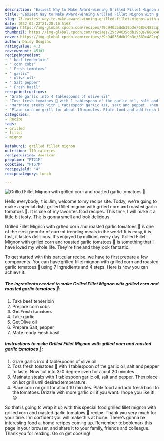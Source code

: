```yaml
---
description: "Easiest Way to Make Award-winning Grilled Fillet Mignon with grilled corn and roasted garlic tomatoes 🍅"
title: "Easiest Way to Make Award-winning Grilled Fillet Mignon with grilled corn and roasted garlic tomatoes 🍅"
slug: 73-easiest-way-to-make-award-winning-grilled-fillet-mignon-with-grilled-corn-and-roasted-garlic-tomatoes
date: 2022-02-22T21:28:16.516Z
image: https://img-global.cpcdn.com/recipes/29c94035ddb19b3e/680x482cq70/grilled-fillet-mignon-with-grilled-corn-and-roasted-garlic-tomatoes-recipe-main-photo.jpg
thumbnail: https://img-global.cpcdn.com/recipes/29c94035ddb19b3e/680x482cq70/grilled-fillet-mignon-with-grilled-corn-and-roasted-garlic-tomatoes-recipe-main-photo.jpg
cover: https://img-global.cpcdn.com/recipes/29c94035ddb19b3e/680x482cq70/grilled-fillet-mignon-with-grilled-corn-and-roasted-garlic-tomatoes-recipe-main-photo.jpg
author: Daisy Douglas
ratingvalue: 4.3
reviewcount: 45101
recipeingredient:
- " beef tenderloin"
- " corn cobs"
- " Fresh tomatoes"
- " garlic"
- " Olive oil"
- " Salt pepper"
- " Fresh basil"
recipeinstructions:
- "Grate garlic into 4 tablespoons of olive oil"
- "Toss fresh tomatoes 🍅 with 1 tablespoon of the garlic oil, salt and pepper to taste. Now put into 350 degree oven for about 20 minutes"
- "Marinate steaks with 1 tablespoon garlic oil, salt and pepper. Then place on hot grill until desired temperature."
- "Place corn on grill for about 10 minutes. Plate food and add fresh basil to the tomatoes. Drizzle with more garlic oil if you want. I hope you like it! 😊"
categories:
- Recipe
tags:
- grilled
- fillet
- mignon

katakunci: grilled fillet mignon 
nutrition: 110 calories
recipecuisine: American
preptime: "PT21M"
cooktime: "PT57M"
recipeyield: "4"
recipecategory: Lunch

---
```



![Grilled Fillet Mignon with grilled corn and roasted garlic tomatoes 🍅](https://img-global.cpcdn.com/recipes/29c94035ddb19b3e/680x482cq70/grilled-fillet-mignon-with-grilled-corn-and-roasted-garlic-tomatoes-recipe-main-photo.jpg)

Hello everybody, it is Jim, welcome to my recipe site. Today, we're going to make a special dish, grilled fillet mignon with grilled corn and roasted garlic tomatoes 🍅. It is one of my favorites food recipes. This time, I will make it a little bit tasty. This is gonna smell and look delicious.



Grilled Fillet Mignon with grilled corn and roasted garlic tomatoes 🍅 is one of the most popular of current trending meals in the world. It is easy, it is fast, it tastes delicious. It's enjoyed by millions every day. Grilled Fillet Mignon with grilled corn and roasted garlic tomatoes 🍅 is something that I have loved my whole life. They're fine and they look fantastic.


To get started with this particular recipe, we have to first prepare a few components. You can have grilled fillet mignon with grilled corn and roasted garlic tomatoes 🍅 using 7 ingredients and 4 steps. Here is how you can achieve it.

<!--inarticleads1-->

##### The ingredients needed to make Grilled Fillet Mignon with grilled corn and roasted garlic tomatoes 🍅:

1. Take  beef tenderloin
1. Prepare  corn cobs
1. Get  Fresh tomatoes
1. Take  garlic
1. Get  Olive oil
1. Prepare  Salt, pepper
1. Make ready  Fresh basil




<!--inarticleads2-->

##### Instructions to make Grilled Fillet Mignon with grilled corn and roasted garlic tomatoes 🍅:

1. Grate garlic into 4 tablespoons of olive oil
1. Toss fresh tomatoes 🍅 with 1 tablespoon of the garlic oil, salt and pepper to taste. Now put into 350 degree oven for about 20 minutes
1. Marinate steaks with 1 tablespoon garlic oil, salt and pepper. Then place on hot grill until desired temperature.
1. Place corn on grill for about 10 minutes. Plate food and add fresh basil to the tomatoes. Drizzle with more garlic oil if you want. I hope you like it! 😊




So that is going to wrap it up with this special food grilled fillet mignon with grilled corn and roasted garlic tomatoes 🍅 recipe. Thank you very much for your time. I'm confident you will make this at home. There's gonna be interesting food at home recipes coming up. Remember to bookmark this page in your browser, and share it to your family, friends and colleague. Thank you for reading. Go on get cooking!
